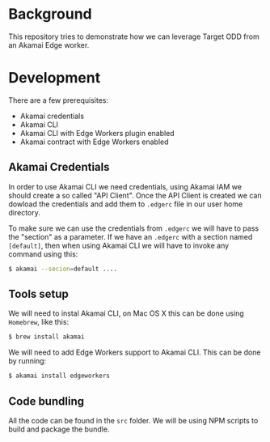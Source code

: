 # Background
This repository tries to demonstrate how we can leverage Target ODD from an Akamai Edge worker.

# Development
There are a few prerequisites:
- Akamai credentials
- Akamai CLI
- Akamai CLI with Edge Workers plugin enabled
- Akamai contract with Edge Workers enabled

## Akamai Credentials
In order to use Akamai CLI we need credentials, using Akamai IAM we should create a so called "API Client". Once the API Client is created we can dowload the credentials and add them to `.edgerc` file in our user home directory.

To make sure we can use the credentials from `.edgerc` we will have to pass the "section" as a parameter. If we have an `.edgerc` with a section named `[default]`, then when using Akamai CLI we will have to invoke any command using this:
```bash
$ akamai --secion=default ....
```

## Tools setup
We will need to instal Akamai CLI, on Mac OS X this can be done using `Homebrew`, like this:
```bash
$ brew install akamai
```

We will need to add Edge Workers support to Akamai CLI. This can be done by running:
```bash
$ akamai install edgeworkers
```

## Code bundling
All the code can be found in the `src` folder. We will be using NPM scripts to build and package the bundle.